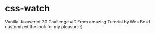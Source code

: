 # css-watch
Vanilla Javascript 30 Challenge # 2 From amazing Tutorial by Wes Bos I customized the look for my pleasure :)
